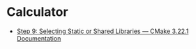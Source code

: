 Calculator
==========
- [Step 9: Selecting Static or Shared Libraries — CMake 3.22.1 Documentation](https://cmake.org/cmake/help/latest/guide/tutorial/Selecting%20Static%20or%20Shared%20Libraries.html)

